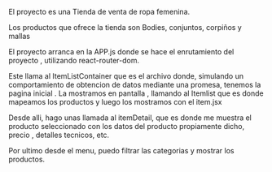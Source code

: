 El proyecto es una Tienda de venta de ropa femenina.

Los productos que ofrece la tienda son Bodies, conjuntos, corpiños y mallas

El proyecto arranca en la APP.js donde se hace el enrutamiento del proyecto , utilizando react-router-dom.

Este llama al ItemListContainer que es el archivo donde, simulando un comportamiento de obtencion de datos mediante una promesa, tenemos la pagina inicial .
La mostramos en pantalla , llamando al Itemlist que es donde mapeamos los productos y luego los mostramos con el item.jsx

Desde alli, hago unas llamada al itemDetail, que es donde me muestra el producto seleccionado con los datos del producto propiamente dicho, precio , detalles tecnicos, etc.

Por ultimo desde el menu, puedo filtrar las categorias y mostrar los productos.

 